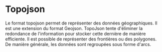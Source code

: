 # Topojson

Le format topojson permet de représenter des données géographiques. Il est une extension du format Geojson. TopoJson tente d'éliminer la redondance de l'information pour stocker cette dernière de manière efficiente. Il est possible de représenter des frontières ou des polygones. De manière générale, les données sont regroupées sous forme d'arcs.